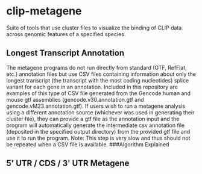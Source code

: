 # clip-metagene
Suite of tools that use cluster files to visualize the binding of CLIP data across genomic features of a specified species.

## Longest Transcript Annotation
The metagene programs do not run directly from standard (GTF, RefFlat, etc.) annotation files but use CSV files containing information about only the longest transcript (the transcript with the most coding nucleotides) splice variant for each gene in an annotation. Included in this repository are examples of this type of CSV file generated from the Gencode human and mouse gtf assemblies (gencode.v30.annotation.gtf and gencode.vM23.annotation.gtf). If users wish to run a metagene analysis using a different annotation source (whichever was used in generating their cluster file), they can provide a gtf file as the annotation input and the program will automatically generate the intermediate csv annotation file (deposited in the specified output directory) from the provided gtf file and use it to run the program. Note: This step is very slow and thus should not be repeated when a CSV file is available.
###Algorithm Explained

## 5' UTR / CDS / 3' UTR Metagene
